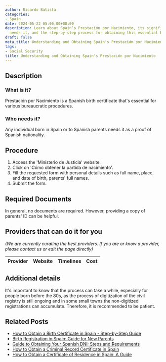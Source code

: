 ```yaml
---
author: Ricardo Batista
categories:
- Spain
date: 2024-05-22 05:00:00+00:00
description: Learn about Spain’s Prestación por Nacimiento, its significance, who
  needs it, and the step-by-step process for obtaining this essential birth certificate.
draft: false
meta_title: Understanding and Obtaining Spain's Prestación por Nacimiento
tags:
- Social Security
title: Understanding and Obtaining Spain's Prestación por Nacimiento
---
```


## Description

### What is it?

Prestación por Nacimiento is a Spanish birth certificate that's essential for various bureaucratic procedures.

### Who needs it?

Any individual born in Spain or to Spanish parents needs it as a proof of Spanish nationality.

## Procedure

1. Access the 'Ministerio de Justicia' website.
2. Click on 'Cómo obtener la partida de nacimiento'.
3. Fill the requested form with personal details such as full name, place, and date of birth, parents' full names.
4. Submit the form.

## Required Documents

In general, no documents are required. However, providing a copy of parents' ID can be helpful.

## Providers that can do it for you

_(We are currently curating the best providers. If you are or know a provider, please contact us or edit the page directly)_

| Provider        |     Website     |     Timelines    |       Cost      |
| :-------------: | :-------------: |  :-------------: | :-------------: |

## Additional details

It's important to know that the process can take a while, especially for people born before the 80s, as the process of digitization of the civil registry is still ongoing and in some small towns the non-digitized registrations can accumulate. Therefore, it is recommended to be patient.



## Related Posts

- [How to Obtain a Birth Certificate in Spain - Step-by-Step Guide](https://tramitit.com/guides/spain/birth_certificate/)
- [Birth Registration in Spain: Guide for New Parents](https://tramitit.com/guides/spain/birth_registration/)
- [Guide to Obtaining Your Spanish DNI: Steps and Requirements](https://tramitit.com/guides/spain/id_card_application/)
- [How to Obtain a Criminal Record Certificate in Spain](https://tramitit.com/guides/spain/criminal_record_certificate/)
- [How to Obtain a Certificate of Residence in Spain: A Guide](https://tramitit.com/guides/spain/certificate_of_residence/)